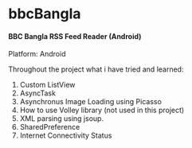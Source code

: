 bbcBangla
================
<h4>BBC Bangla RSS Feed Reader (Android)</h4>

Platform: Android

Throughout the project what i have tried and learned:<br/>
1. Custom ListView <br/>
2. AsyncTask<br/>
3. Asynchronus Image Loading using Picasso<br/>
4. How to use Volley library (not used in this project)<br/>
5. XML parsing using jsoup.<br/>
6. SharedPreference<br/>
7. Internet Connectivity Status
